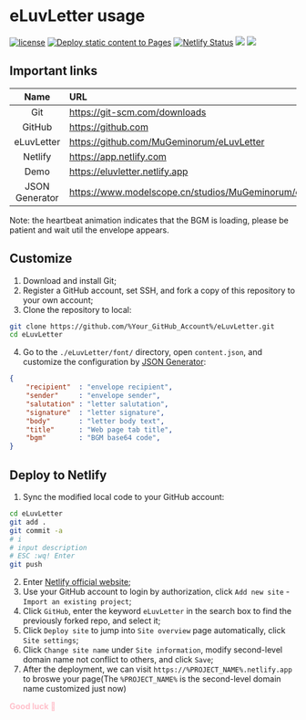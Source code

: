 # eLuvLetter usage
[![license](https://img.shields.io/github/license/MuGeminorum/eLuvLetter.svg)](https://github.com/MuGeminorum/eLuvLetter/blob/master/LICENSE)
[![Deploy static content to Pages](https://github.com/MuGeminorum/eLuvLetter/actions/workflows/static.yml/badge.svg?branch=main)](https://github.com/MuGeminorum/eLuvLetter/actions/workflows/static.yml)
[![Netlify Status](https://api.netlify.com/api/v1/badges/712880d1-1b1f-4500-a50f-16433c31d130/deploy-status)](https://app.netlify.com/sites/eluvletter/deploys)
[![](https://img.shields.io/badge/bilibili-BV1DV4y1c77c-fc8bab.svg)](https://www.bilibili.com/video/BV1DV4y1c77c)
[![](https://img.shields.io/badge/ModelScope-eluvletter-624aff.svg)](https://www.modelscope.cn/studios/MuGeminorum/eluvletter)

## Important links
|      Name      | URL                                                        |
| :------------: | :--------------------------------------------------------- |
|      Git       | <https://git-scm.com/downloads>                            |
|     GitHub     | <https://github.com>                                       |
|   eLuvLetter   | <https://github.com/MuGeminorum/eLuvLetter>                |
|    Netlify     | <https://app.netlify.com>                                  |
|      Demo      | <https://eluvletter.netlify.app>                           |
| JSON Generator | <https://www.modelscope.cn/studios/MuGeminorum/eluvletter> |

Note: the heartbeat animation indicates that the BGM is loading, please be patient and wait util the envelope appears.

## Customize
1. Download and install Git;
2. Register a GitHub account, set SSH, and fork a copy of this repository to your own account;
3. Clone the repository to local:
```bash
git clone https://github.com/%Your_GitHub_Account%/eLuvLetter.git
cd eLuvLetter
```
4. Go to the `./eLuvLetter/font/` directory, open `content.json`, and customize the configuration by [JSON Generator](https://www.modelscope.cn/studios/MuGeminorum/eluvletter):
```json
{
    "recipient"  : "envelope recipient",
    "sender"     : "envelope sender",
    "salutation" : "letter salutation",
    "signature"  : "letter signature",
    "body"       : "letter body text",
    "title"      : "Web page tab title",
    "bgm"        : "BGM base64 code",
}
```

## Deploy to Netlify
1. Sync the modified local code to your GitHub account:
```bash
cd eLuvLetter
git add .
git commit -a
# i
# input description
# ESC :wq! Enter
git push
```
2. Enter [Netlify official website](https://app.netlify.com);
3. Use your GitHub account to login by authorization, click `Add new site` - `Import an existing project`;
4. Click `GitHub`, enter the keyword `eLuvLetter` in the search box to find the previously forked repo, and select it;
5. Click `Deploy site` to jump into `Site overview` page automatically, click `Site settings`;
6. Click `Change site name` under `Site information`, modify second-level domain name not conflict to others, and click `Save`;
7. After the deployment, we can visit `https://%PROJECT_NAME%.netlify.app` to broswe your page(The `%PROJECT_NAME%` is the second-level domain name customized just now)

<b style="color:pink">Good luck 💖</b>
